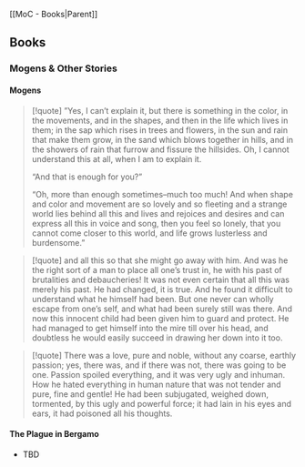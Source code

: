 [[MoC - Books|Parent]]
## Books

### Mogens & Other Stories
#### Mogens

> [!quote] 
> ”Yes, I can’t explain it, but there is something in the color, in the movements, and in the shapes, and then in the life which lives in them; in the sap which rises in trees and flowers, in the sun and rain that make them grow, in the sand which blows together in hills, and in the showers of rain that furrow and fissure the hillsides. Oh, I cannot understand this at all, when I am to explain it. 
> 
> “And that is enough for you?”
> 
> “Oh, more than enough sometimes–much too much! And when shape and color and movement are so lovely and so fleeting and a strange world lies behind all this and lives and rejoices and desires and can express all this in voice and song, then you feel so lonely, that you cannot come closer to this world, and life grows lusterless and burdensome.”

> [!quote]
> and all this so that she might go away with him. And was he the right sort of a man to place all one’s trust in, he with his past of brutalities and debaucheries! It was not even certain that all this was merely his past. He had changed, it is true. And he found it difficult to understand what he himself had been. But one never can wholly escape from one’s self, and what had been surely still was there. And now this innocent child had been given him to guard and protect. He had managed to get himself into the mire till over his head, and doubtless he would easily succeed in drawing her down into it too. 


> [!quote] 
> There was a love, pure and noble, without any coarse, earthly passion; yes, there was, and if there was not, there was going to be one. Passion spoiled everything, and it was very ugly and inhuman. How he hated everything in human nature that was not tender and pure, fine and gentle! He had been subjugated, weighed down, tormented, by this ugly and powerful force; it had lain in his eyes and ears, it had poisoned all his thoughts. 
#### The Plague in Bergamo
- TBD